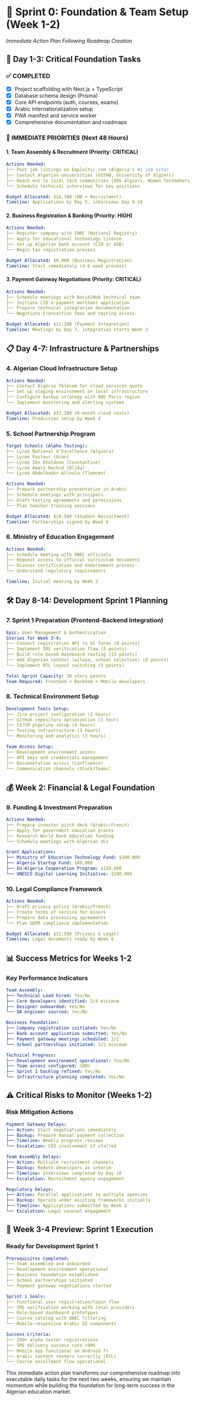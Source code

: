 # 🚀 Sprint 0: Foundation & Team Setup (Week 1-2)
*Immediate Action Plan Following Roadmap Creation*

## 📅 Day 1-3: Critical Foundation Tasks

### ✅ COMPLETED
- [x] Project scaffolding with Next.js + TypeScript
- [x] Database schema design (Prisma)
- [x] Core API endpoints (auth, courses, exams)
- [x] Arabic internationalization setup
- [x] PWA manifest and service worker
- [x] Comprehensive documentation and roadmaps

### 🎯 IMMEDIATE PRIORITIES (Next 48 Hours)

#### 1. Team Assembly & Recruitment (Priority: CRITICAL)
```yaml
Actions Needed:
├── Post job listings on Emploitic.com (Algeria's #1 job site)
├── Contact Algerian universities (USTHB, University of Algiers)
├── Reach out to local tech communities (GDG Algiers, Women Techmakers)
└── Schedule technical interviews for key positions

Budget Allocated: $16,100 (HR + Recruitment)
Timeline: Applications by Day 5, interviews Day 8-10
```

#### 2. Business Registration & Banking (Priority: HIGH)
```yaml
Actions Needed:
├── Register company with CNRC (National Registry)
├── Apply for educational technology license
├── Set up Algerian bank account (CIB or AGB)
└── Begin tax registration process

Budget Allocated: $8,000 (Business Registration)
Timeline: Start immediately (4-6 week process)
```

#### 3. Payment Gateway Negotiations (Priority: CRITICAL)
```yaml
Actions Needed:
├── Schedule meetings with BaridiMob technical team
├── Initiate CIB e-payment merchant application
├── Prepare technical integration documentation
└── Negotiate transaction fees and testing access

Budget Allocated: $11,100 (Payment Integration)
Timeline: Meetings by Day 7, integration starts Week 3
```

## 📋 Day 4-7: Infrastructure & Partnerships

### 4. Algerian Cloud Infrastructure Setup
```yaml
Actions Needed:
├── Contact Algérie Télécom for cloud services quote
├── Set up staging environment on local infrastructure
├── Configure backup strategy with AWS Paris region
└── Implement monitoring and alerting systems

Budget Allocated: $13,200 (6-month cloud costs)
Timeline: Production setup by Week 4
```

### 5. School Partnership Program
```yaml
Target Schools (Alpha Testing):
├── Lycée National d'Excellence (Algiers)
├── Lycée Pasteur (Oran)  
├── Lycée Ibn Khaldoun (Constantine)
├── Lycée Amara Rachid (Blida)
└── Lycée Abdelkader Alloula (Tlemcen)

Actions Needed:
├── Prepare partnership presentation in Arabic
├── Schedule meetings with principals
├── Draft testing agreements and permissions
└── Plan teacher training sessions

Budget Allocated: $18,500 (Student Recruitment)
Timeline: Partnerships signed by Week 6
```

### 6. Ministry of Education Engagement
```yaml
Actions Needed:
├── Schedule meeting with ONEC officials
├── Request access to official curriculum documents
├── Discuss certification and endorsement process
└── Understand regulatory requirements

Timeline: Initial meeting by Week 3
```

## 🛠️ Day 8-14: Development Sprint 1 Planning

### 7. Sprint 1 Preparation (Frontend-Backend Integration)
```yaml
Epic: User Management & Authentication
Stories for Week 3-4:
├── Connect registration API to UI forms (8 points)
├── Implement SMS verification flow (5 points)
├── Build role-based dashboard routing (13 points)
├── Add Algerian context (wilaya, school selection) (8 points)
└── Implement RTL layout switching (5 points)

Total Sprint Capacity: 39 story points
Team Required: Frontend + Backend + Mobile developers
```

### 8. Technical Environment Setup
```yaml
Development Tools Setup:
├── Jira project configuration (2 hours)
├── GitHub repository optimization (1 hour)
├── CI/CD pipeline setup (4 hours)
├── Testing infrastructure (3 hours)
└── Monitoring and analytics (2 hours)

Team Access Setup:
├── Development environment access
├── API keys and credentials management
├── Documentation access (Confluence)
└── Communication channels (Slack/Teams)
```

## 💰 Week 2: Financial & Legal Foundation

### 9. Funding & Investment Preparation
```yaml
Actions Needed:
├── Prepare investor pitch deck (Arabic/French)
├── Apply for government education grants
├── Research World Bank education funding
└── Schedule meetings with Algerian VCs

Grant Applications:
├── Ministry of Education Technology Fund: $100,000
├── Algeria Startup Fund: $80,000
├── EU-Algeria Cooperation Program: $150,000
└── UNESCO Digital Learning Initiative: $100,000
```

### 10. Legal Compliance Framework
```yaml
Actions Needed:
├── Draft privacy policy (Arabic/French)
├── Create terms of service for minors
├── Prepare data processing agreements
└── Plan GDPR compliance implementation

Budget Allocated: $12,500 (Privacy & Legal)
Timeline: Legal documents ready by Week 8
```

## 📊 Success Metrics for Weeks 1-2

### Key Performance Indicators
```yaml
Team Assembly:
├── Technical Lead hired: Yes/No
├── Core developers identified: 3/4 minimum
├── Designer onboarded: Yes/No
└── QA engineer sourced: Yes/No

Business Foundation:
├── Company registration initiated: Yes/No
├── Bank account application submitted: Yes/No
├── Payment gateway meetings scheduled: 2/2
└── School partnerships initiated: 3/5 minimum

Technical Progress:
├── Development environment operational: Yes/No
├── Team access configured: 100%
├── Sprint 1 backlog refined: Yes/No
└── Infrastructure planning completed: Yes/No
```

## ⚠️ Critical Risks to Monitor (Weeks 1-2)

### Risk Mitigation Actions
```yaml
Payment Gateway Delays:
├── Action: Start negotiations immediately
├── Backup: Prepare manual payment collection
├── Timeline: Weekly progress reviews
└── Escalation: CEO involvement if stalled

Team Assembly Delays:
├── Action: Multiple recruitment channels
├── Backup: Remote developers as interim
├── Timeline: Interviews completed by Day 10
└── Escalation: Recruitment agency engagement

Regulatory Delays:
├── Action: Parallel applications to multiple agencies
├── Backup: Operate under existing frameworks initially
├── Timeline: Applications submitted by Week 2
└── Escalation: Legal counsel engagement
```

## 🎯 Week 3-4 Preview: Sprint 1 Execution

### Ready for Development Sprint 1
```yaml
Prerequisites Completed:
├── Team assembled and onboarded
├── Development environment operational
├── Business foundation established
├── School partnerships initiated
└── Payment gateway negotiations started

Sprint 1 Goals:
├── Functional user registration/login flow
├── SMS verification working with local providers
├── Role-based dashboard prototypes
├── Course catalog with ONEC filtering
└── Mobile-responsive Arabic UI components

Success Criteria:
├── 200+ alpha tester registrations
├── SMS delivery success rate >90%
├── Mobile app functional on Android 7+
├── Arabic content renders correctly (RTL)
└── Course enrollment flow operational
```

This immediate action plan transforms our comprehensive roadmap into executable daily tasks for the next two weeks, ensuring we maintain momentum while building the foundation for long-term success in the Algerian education market.
